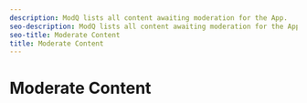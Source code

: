 ```yaml
---
description: ModQ lists all content awaiting moderation for the App.
seo-description: ModQ lists all content awaiting moderation for the App.
seo-title: Moderate Content
title: Moderate Content
---
```


# Moderate Content

